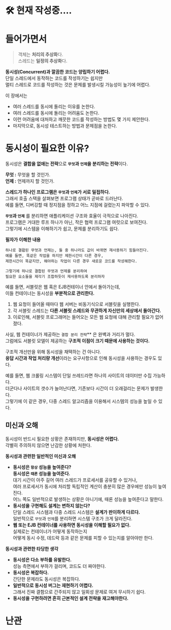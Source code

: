 # 🛠 현재 작성중....

# 들어가면서 
> 객체는 **처리의 추상화**다.     
> 스레드는 **일정의 추상화**다.         
         
**동시성(Concurrent)과 깔끔한 코드는 양립하기 어렵다.**            
단일 스레드에서 동작하는 코드를 작성하기는 쉽지만       
멀티 스레드로 코드를 작성하는 것은 문제를 발생시킬 가능성이 높기에 어렵다.      
         
이 장에서는       
* 여러 스레드를 동시에 돌리는 이유를 논한다.        
* 여러 스레드를 동시에 돌리는 어려움도 논한다.          
* 이런 어려움에 대처하고 깨끗한 코드를 작성하는 방법도 몇 가지 제안한다.     
* 마지막으로, 동시성 테스트하는 방법과 문제점을 논한다.        
   
# 동시성이 필요한 이유?   
동시성은 **결합을 없애는 전략**으로 **`무엇`과 `언제`을 분리하는 전략**이다.        
   
**무엇 :** 무엇을 할 것인가.   
**언제 :** 언제까지 할 것인가.    
     
**스레드가 하나인 프로그램은 `무엇`과 `언제`가 서로 밀접하다.**                
그래서 호출 스택을 살펴보면 프로그램 상태가 곧바로 드러난다.            
예를 들면, 디버깅할 때 정지점을 정하고 어느 지점에 걸렸는지 파악할 수 있다.          
             
**`무엇`과 `언제`** 를 분리하면 애플리케이션 구조와 효율이 극적으로 나아진다.             
프로그램은 거대한 루프 하나가 아닌, 작은 협력 프로그램 여럿으로 보여진다.              
그렇기에 시스템을 이해하기가 쉽고, 문제를 분리하기도 쉽다.         
   
**필자가 이해한 내용**   
```
하나로 결홥된 무엇과 언제는, 둘 중 하나라도 값이 바뀌면 재사용하기 힘들어진다.  
예를 들면, 똑같은 작업을 하지만 제한시간이 다른 경우,       
제한시간이 똑같지만, 해야하는 작업이 다른 경우 새로운 코드를 작성해한다.    
          
그렇기에 하나로 결합된 무엇과 언제를 분리하여      
필요한 요소들을 제각기 조합하듯이 재사용하도록 분리하자      
```   
              
예를 들면, 서블릿은 웹 혹은 EJB컨테이너 안에서 돌아가는데,              
이들 컨테이너는 동시성을 **부분적으로 관리한다.**           
                
1. 웹 요청이 들어올 때마다 웹 서버는 비동기식으로 서블릿을 실행한다.          
2. 각 서블릿 스레드는 **다른 서블릿 스레드와 무관하게 자신만의 세상에서 돌아간다.**         
3. 이로인해, 서블릿 프로그래머는 들어오는 모든 웹 요청에 대해 관리할 필요가 없어졌다.      
                  
사실, 웹 컨테이너가 제공하는 `결합 분리 전략`** 은 완벽과 거리가 멀다.                
그럼에도 서블릿 모델이 제공하는 **구조적 이점이 크기 때문에 사용하는 것이다.**        
                   
구조적 개선만을 위해 동시성을 채택하는 건 아니다.                         
**응답 시간과 작업 처리량 개선**이라는 요구사항으로 인해 동시성을 사용하는 경우도 있다.      
       
예를 들면, 웹 크롤링 시스템이 단일 쓰레드라면 하나의 사이트의 데이터만 수집 가능하다.      
더군다나 사이트의 갯수가 늘어난다면, 기존보다 시간이 더 오래걸리는 문제가 발생한다.          
그렇기에 이 같은 경우, 다중 스레드 알고리즘을 이용해서 시스템의 성능을 높일 수 있다.   
 
## 미신과 오해 
동시성이 반드시 필요한 상황은 존재하지만, **동시성은 어렵다.**    
각별히 주의하지 않으면 난감한 상황에 처한다.      
      
**동시성과 관련한 일반적인 미신과 오해**      
* **동시성은 `항상` 성능을 높여준다?**           
    **동시성은 `때론` 성능을 높여준다.**       
    대기 시간이 아주 길어 여러 스레드가 프로세서를 공유할 수 있거나,        
    여러 프로세서가 동시에 처리할 독립적인 계산이 충분히 많은 경우에만 성능이 높여진다.         
    어느 쪽도 일반적으로 발생하는 상황은 아니기에, 때론 성능을 높여준다고 말한다.          
* **동시성을 구현해도 설계는 변하지 않는다?**     
    단일 스레드 시스템과 다중 스레드 시스템은 **설계가 판이하게 다르다.**     
    일반적으로 `무엇`과 `언제`를 분리하면 시스템 구조가 크게 달라진다.       
* **웹 또는 EJB 컨테이너를 사용하면 동시성을 이해할 필요가 없다.**         
    실제로는 컨테이너가 어떻게 동작하는지       
    어떻게 동시 수정, 데드락 등과 같은 문제를 피할 수 있는지를 알아야만 한다.      
  
**동시성과 관련한 타당한 생각**      
* **동시성은 다소 부하를 유발한다.**  
성능 측면에서 부하가 걸리며, 코드도 더 짜야한다.      
* **동시성은 복잡하다.**    
간단한 문제라도 동시성은 복잡하다.     
* **일반적으로 동시성 버그는 재현하기 어렵다.**    
그래서 진짜 결함으로 간주되지 않고 일회성 문제로 여겨 무시하기 쉽다.   
* **동시성을 구현하려면 흔히 근본적인 설계 전략을 재고해야한다.**    









# 난관 


   






   
   
